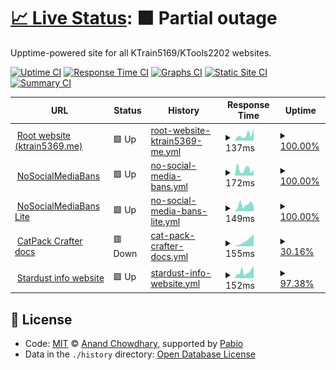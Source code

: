 # [📈 Live Status](https://status.ktrain5369.me): <!--live status--> **🟧 Partial outage**

Upptime-powered site for all KTrain5169/KTools2202 websites.

[![Uptime CI](https://github.com/KTrain5169/uptime-status/workflows/Uptime%20CI/badge.svg)](https://github.com/KTrain5169/uptime-status/actions?query=workflow%3A%22Uptime+CI%22)
[![Response Time CI](https://github.com/KTrain5169/uptime-status/workflows/Response%20Time%20CI/badge.svg)](https://github.com/KTrain5169/uptime-status/actions?query=workflow%3A%22Response+Time+CI%22)
[![Graphs CI](https://github.com/KTrain5169/uptime-status/workflows/Graphs%20CI/badge.svg)](https://github.com/KTrain5169/uptime-status/actions?query=workflow%3A%22Graphs+CI%22)
[![Static Site CI](https://github.com/KTrain5169/uptime-status/workflows/Static%20Site%20CI/badge.svg)](https://github.com/KTrain5169/uptime-status/actions?query=workflow%3A%22Static+Site+CI%22)
[![Summary CI](https://github.com/KTrain5169/uptime-status/workflows/Summary%20CI/badge.svg)](https://github.com/KTrain5169/uptime-status/actions?query=workflow%3A%22Summary+CI%22)

<!--start: status pages-->
<!-- This summary is generated by Upptime (https://github.com/upptime/upptime) -->
<!-- Do not edit this manually, your changes will be overwritten -->
<!-- prettier-ignore -->
| URL | Status | History | Response Time | Uptime |
| --- | ------ | ------- | ------------- | ------ |
| <img alt="" src="https://icons.duckduckgo.com/ip3/ktrain5369.me.ico" height="13"> [Root website (ktrain5369.me)](https://ktrain5369.me/) | 🟩 Up | [root-website-ktrain5369-me.yml](https://github.com/KTrain5169/uptime-status/commits/HEAD/history/root-website-ktrain5369-me.yml) | <details><summary><img alt="Response time graph" src="./graphs/root-website-ktrain5369-me/response-time-week.png" height="20"> 137ms</summary><br><a href="https://status.ktrain5369.me/history/root-website-ktrain5369-me"><img alt="Response time 203" src="https://img.shields.io/endpoint?url=https%3A%2F%2Fraw.githubusercontent.com%2FKTrain5169%2Fuptime-status%2FHEAD%2Fapi%2Froot-website-ktrain5369-me%2Fresponse-time.json"></a><br><a href="https://status.ktrain5369.me/history/root-website-ktrain5369-me"><img alt="24-hour response time 296" src="https://img.shields.io/endpoint?url=https%3A%2F%2Fraw.githubusercontent.com%2FKTrain5169%2Fuptime-status%2FHEAD%2Fapi%2Froot-website-ktrain5369-me%2Fresponse-time-day.json"></a><br><a href="https://status.ktrain5369.me/history/root-website-ktrain5369-me"><img alt="7-day response time 137" src="https://img.shields.io/endpoint?url=https%3A%2F%2Fraw.githubusercontent.com%2FKTrain5169%2Fuptime-status%2FHEAD%2Fapi%2Froot-website-ktrain5369-me%2Fresponse-time-week.json"></a><br><a href="https://status.ktrain5369.me/history/root-website-ktrain5369-me"><img alt="30-day response time 183" src="https://img.shields.io/endpoint?url=https%3A%2F%2Fraw.githubusercontent.com%2FKTrain5169%2Fuptime-status%2FHEAD%2Fapi%2Froot-website-ktrain5369-me%2Fresponse-time-month.json"></a><br><a href="https://status.ktrain5369.me/history/root-website-ktrain5369-me"><img alt="1-year response time 203" src="https://img.shields.io/endpoint?url=https%3A%2F%2Fraw.githubusercontent.com%2FKTrain5169%2Fuptime-status%2FHEAD%2Fapi%2Froot-website-ktrain5369-me%2Fresponse-time-year.json"></a></details> | <details><summary><a href="https://status.ktrain5369.me/history/root-website-ktrain5369-me">100.00%</a></summary><a href="https://status.ktrain5369.me/history/root-website-ktrain5369-me"><img alt="All-time uptime 90.60%" src="https://img.shields.io/endpoint?url=https%3A%2F%2Fraw.githubusercontent.com%2FKTrain5169%2Fuptime-status%2FHEAD%2Fapi%2Froot-website-ktrain5369-me%2Fuptime.json"></a><br><a href="https://status.ktrain5369.me/history/root-website-ktrain5369-me"><img alt="24-hour uptime 100.00%" src="https://img.shields.io/endpoint?url=https%3A%2F%2Fraw.githubusercontent.com%2FKTrain5169%2Fuptime-status%2FHEAD%2Fapi%2Froot-website-ktrain5369-me%2Fuptime-day.json"></a><br><a href="https://status.ktrain5369.me/history/root-website-ktrain5369-me"><img alt="7-day uptime 100.00%" src="https://img.shields.io/endpoint?url=https%3A%2F%2Fraw.githubusercontent.com%2FKTrain5169%2Fuptime-status%2FHEAD%2Fapi%2Froot-website-ktrain5369-me%2Fuptime-week.json"></a><br><a href="https://status.ktrain5369.me/history/root-website-ktrain5369-me"><img alt="30-day uptime 83.37%" src="https://img.shields.io/endpoint?url=https%3A%2F%2Fraw.githubusercontent.com%2FKTrain5169%2Fuptime-status%2FHEAD%2Fapi%2Froot-website-ktrain5369-me%2Fuptime-month.json"></a><br><a href="https://status.ktrain5369.me/history/root-website-ktrain5369-me"><img alt="1-year uptime 90.60%" src="https://img.shields.io/endpoint?url=https%3A%2F%2Fraw.githubusercontent.com%2FKTrain5169%2Fuptime-status%2FHEAD%2Fapi%2Froot-website-ktrain5369-me%2Fuptime-year.json"></a></details>
| <img alt="" src="https://icons.duckduckgo.com/ip3/socialmediabans.ktrain5369.me.ico" height="13"> [NoSocialMediaBans](https://socialmediabans.ktrain5369.me/) | 🟩 Up | [no-social-media-bans.yml](https://github.com/KTrain5169/uptime-status/commits/HEAD/history/no-social-media-bans.yml) | <details><summary><img alt="Response time graph" src="./graphs/no-social-media-bans/response-time-week.png" height="20"> 172ms</summary><br><a href="https://status.ktrain5369.me/history/no-social-media-bans"><img alt="Response time 219" src="https://img.shields.io/endpoint?url=https%3A%2F%2Fraw.githubusercontent.com%2FKTrain5169%2Fuptime-status%2FHEAD%2Fapi%2Fno-social-media-bans%2Fresponse-time.json"></a><br><a href="https://status.ktrain5369.me/history/no-social-media-bans"><img alt="24-hour response time 151" src="https://img.shields.io/endpoint?url=https%3A%2F%2Fraw.githubusercontent.com%2FKTrain5169%2Fuptime-status%2FHEAD%2Fapi%2Fno-social-media-bans%2Fresponse-time-day.json"></a><br><a href="https://status.ktrain5369.me/history/no-social-media-bans"><img alt="7-day response time 172" src="https://img.shields.io/endpoint?url=https%3A%2F%2Fraw.githubusercontent.com%2FKTrain5169%2Fuptime-status%2FHEAD%2Fapi%2Fno-social-media-bans%2Fresponse-time-week.json"></a><br><a href="https://status.ktrain5369.me/history/no-social-media-bans"><img alt="30-day response time 205" src="https://img.shields.io/endpoint?url=https%3A%2F%2Fraw.githubusercontent.com%2FKTrain5169%2Fuptime-status%2FHEAD%2Fapi%2Fno-social-media-bans%2Fresponse-time-month.json"></a><br><a href="https://status.ktrain5369.me/history/no-social-media-bans"><img alt="1-year response time 219" src="https://img.shields.io/endpoint?url=https%3A%2F%2Fraw.githubusercontent.com%2FKTrain5169%2Fuptime-status%2FHEAD%2Fapi%2Fno-social-media-bans%2Fresponse-time-year.json"></a></details> | <details><summary><a href="https://status.ktrain5369.me/history/no-social-media-bans">100.00%</a></summary><a href="https://status.ktrain5369.me/history/no-social-media-bans"><img alt="All-time uptime 99.98%" src="https://img.shields.io/endpoint?url=https%3A%2F%2Fraw.githubusercontent.com%2FKTrain5169%2Fuptime-status%2FHEAD%2Fapi%2Fno-social-media-bans%2Fuptime.json"></a><br><a href="https://status.ktrain5369.me/history/no-social-media-bans"><img alt="24-hour uptime 100.00%" src="https://img.shields.io/endpoint?url=https%3A%2F%2Fraw.githubusercontent.com%2FKTrain5169%2Fuptime-status%2FHEAD%2Fapi%2Fno-social-media-bans%2Fuptime-day.json"></a><br><a href="https://status.ktrain5369.me/history/no-social-media-bans"><img alt="7-day uptime 100.00%" src="https://img.shields.io/endpoint?url=https%3A%2F%2Fraw.githubusercontent.com%2FKTrain5169%2Fuptime-status%2FHEAD%2Fapi%2Fno-social-media-bans%2Fuptime-week.json"></a><br><a href="https://status.ktrain5369.me/history/no-social-media-bans"><img alt="30-day uptime 100.00%" src="https://img.shields.io/endpoint?url=https%3A%2F%2Fraw.githubusercontent.com%2FKTrain5169%2Fuptime-status%2FHEAD%2Fapi%2Fno-social-media-bans%2Fuptime-month.json"></a><br><a href="https://status.ktrain5369.me/history/no-social-media-bans"><img alt="1-year uptime 99.98%" src="https://img.shields.io/endpoint?url=https%3A%2F%2Fraw.githubusercontent.com%2FKTrain5169%2Fuptime-status%2FHEAD%2Fapi%2Fno-social-media-bans%2Fuptime-year.json"></a></details>
| <img alt="" src="https://icons.duckduckgo.com/ip3/socialmediabans-lite.ktrain5369.me.ico" height="13"> [NoSocialMediaBans Lite](https://socialmediabans-lite.ktrain5369.me/) | 🟩 Up | [no-social-media-bans-lite.yml](https://github.com/KTrain5169/uptime-status/commits/HEAD/history/no-social-media-bans-lite.yml) | <details><summary><img alt="Response time graph" src="./graphs/no-social-media-bans-lite/response-time-week.png" height="20"> 149ms</summary><br><a href="https://status.ktrain5369.me/history/no-social-media-bans-lite"><img alt="Response time 193" src="https://img.shields.io/endpoint?url=https%3A%2F%2Fraw.githubusercontent.com%2FKTrain5169%2Fuptime-status%2FHEAD%2Fapi%2Fno-social-media-bans-lite%2Fresponse-time.json"></a><br><a href="https://status.ktrain5369.me/history/no-social-media-bans-lite"><img alt="24-hour response time 113" src="https://img.shields.io/endpoint?url=https%3A%2F%2Fraw.githubusercontent.com%2FKTrain5169%2Fuptime-status%2FHEAD%2Fapi%2Fno-social-media-bans-lite%2Fresponse-time-day.json"></a><br><a href="https://status.ktrain5369.me/history/no-social-media-bans-lite"><img alt="7-day response time 149" src="https://img.shields.io/endpoint?url=https%3A%2F%2Fraw.githubusercontent.com%2FKTrain5169%2Fuptime-status%2FHEAD%2Fapi%2Fno-social-media-bans-lite%2Fresponse-time-week.json"></a><br><a href="https://status.ktrain5369.me/history/no-social-media-bans-lite"><img alt="30-day response time 183" src="https://img.shields.io/endpoint?url=https%3A%2F%2Fraw.githubusercontent.com%2FKTrain5169%2Fuptime-status%2FHEAD%2Fapi%2Fno-social-media-bans-lite%2Fresponse-time-month.json"></a><br><a href="https://status.ktrain5369.me/history/no-social-media-bans-lite"><img alt="1-year response time 193" src="https://img.shields.io/endpoint?url=https%3A%2F%2Fraw.githubusercontent.com%2FKTrain5169%2Fuptime-status%2FHEAD%2Fapi%2Fno-social-media-bans-lite%2Fresponse-time-year.json"></a></details> | <details><summary><a href="https://status.ktrain5369.me/history/no-social-media-bans-lite">100.00%</a></summary><a href="https://status.ktrain5369.me/history/no-social-media-bans-lite"><img alt="All-time uptime 99.98%" src="https://img.shields.io/endpoint?url=https%3A%2F%2Fraw.githubusercontent.com%2FKTrain5169%2Fuptime-status%2FHEAD%2Fapi%2Fno-social-media-bans-lite%2Fuptime.json"></a><br><a href="https://status.ktrain5369.me/history/no-social-media-bans-lite"><img alt="24-hour uptime 100.00%" src="https://img.shields.io/endpoint?url=https%3A%2F%2Fraw.githubusercontent.com%2FKTrain5169%2Fuptime-status%2FHEAD%2Fapi%2Fno-social-media-bans-lite%2Fuptime-day.json"></a><br><a href="https://status.ktrain5369.me/history/no-social-media-bans-lite"><img alt="7-day uptime 100.00%" src="https://img.shields.io/endpoint?url=https%3A%2F%2Fraw.githubusercontent.com%2FKTrain5169%2Fuptime-status%2FHEAD%2Fapi%2Fno-social-media-bans-lite%2Fuptime-week.json"></a><br><a href="https://status.ktrain5369.me/history/no-social-media-bans-lite"><img alt="30-day uptime 100.00%" src="https://img.shields.io/endpoint?url=https%3A%2F%2Fraw.githubusercontent.com%2FKTrain5169%2Fuptime-status%2FHEAD%2Fapi%2Fno-social-media-bans-lite%2Fuptime-month.json"></a><br><a href="https://status.ktrain5369.me/history/no-social-media-bans-lite"><img alt="1-year uptime 99.98%" src="https://img.shields.io/endpoint?url=https%3A%2F%2Fraw.githubusercontent.com%2FKTrain5169%2Fuptime-status%2FHEAD%2Fapi%2Fno-social-media-bans-lite%2Fuptime-year.json"></a></details>
| <img alt="" src="https://icons.duckduckgo.com/ip3/catpacks.ktrain5369.me.ico" height="13"> [CatPack Crafter docs](https://catpacks.ktrain5369.me/) | 🟥 Down | [cat-pack-crafter-docs.yml](https://github.com/KTrain5169/uptime-status/commits/HEAD/history/cat-pack-crafter-docs.yml) | <details><summary><img alt="Response time graph" src="./graphs/cat-pack-crafter-docs/response-time-week.png" height="20"> 155ms</summary><br><a href="https://status.ktrain5369.me/history/cat-pack-crafter-docs"><img alt="Response time 206" src="https://img.shields.io/endpoint?url=https%3A%2F%2Fraw.githubusercontent.com%2FKTrain5169%2Fuptime-status%2FHEAD%2Fapi%2Fcat-pack-crafter-docs%2Fresponse-time.json"></a><br><a href="https://status.ktrain5369.me/history/cat-pack-crafter-docs"><img alt="24-hour response time 0" src="https://img.shields.io/endpoint?url=https%3A%2F%2Fraw.githubusercontent.com%2FKTrain5169%2Fuptime-status%2FHEAD%2Fapi%2Fcat-pack-crafter-docs%2Fresponse-time-day.json"></a><br><a href="https://status.ktrain5369.me/history/cat-pack-crafter-docs"><img alt="7-day response time 155" src="https://img.shields.io/endpoint?url=https%3A%2F%2Fraw.githubusercontent.com%2FKTrain5169%2Fuptime-status%2FHEAD%2Fapi%2Fcat-pack-crafter-docs%2Fresponse-time-week.json"></a><br><a href="https://status.ktrain5369.me/history/cat-pack-crafter-docs"><img alt="30-day response time 185" src="https://img.shields.io/endpoint?url=https%3A%2F%2Fraw.githubusercontent.com%2FKTrain5169%2Fuptime-status%2FHEAD%2Fapi%2Fcat-pack-crafter-docs%2Fresponse-time-month.json"></a><br><a href="https://status.ktrain5369.me/history/cat-pack-crafter-docs"><img alt="1-year response time 206" src="https://img.shields.io/endpoint?url=https%3A%2F%2Fraw.githubusercontent.com%2FKTrain5169%2Fuptime-status%2FHEAD%2Fapi%2Fcat-pack-crafter-docs%2Fresponse-time-year.json"></a></details> | <details><summary><a href="https://status.ktrain5369.me/history/cat-pack-crafter-docs">30.16%</a></summary><a href="https://status.ktrain5369.me/history/cat-pack-crafter-docs"><img alt="All-time uptime 90.92%" src="https://img.shields.io/endpoint?url=https%3A%2F%2Fraw.githubusercontent.com%2FKTrain5169%2Fuptime-status%2FHEAD%2Fapi%2Fcat-pack-crafter-docs%2Fuptime.json"></a><br><a href="https://status.ktrain5369.me/history/cat-pack-crafter-docs"><img alt="24-hour uptime 0.00%" src="https://img.shields.io/endpoint?url=https%3A%2F%2Fraw.githubusercontent.com%2FKTrain5169%2Fuptime-status%2FHEAD%2Fapi%2Fcat-pack-crafter-docs%2Fuptime-day.json"></a><br><a href="https://status.ktrain5369.me/history/cat-pack-crafter-docs"><img alt="7-day uptime 30.16%" src="https://img.shields.io/endpoint?url=https%3A%2F%2Fraw.githubusercontent.com%2FKTrain5169%2Fuptime-status%2FHEAD%2Fapi%2Fcat-pack-crafter-docs%2Fuptime-week.json"></a><br><a href="https://status.ktrain5369.me/history/cat-pack-crafter-docs"><img alt="30-day uptime 83.93%" src="https://img.shields.io/endpoint?url=https%3A%2F%2Fraw.githubusercontent.com%2FKTrain5169%2Fuptime-status%2FHEAD%2Fapi%2Fcat-pack-crafter-docs%2Fuptime-month.json"></a><br><a href="https://status.ktrain5369.me/history/cat-pack-crafter-docs"><img alt="1-year uptime 90.92%" src="https://img.shields.io/endpoint?url=https%3A%2F%2Fraw.githubusercontent.com%2FKTrain5169%2Fuptime-status%2FHEAD%2Fapi%2Fcat-pack-crafter-docs%2Fuptime-year.json"></a></details>
| <img alt="" src="https://icons.duckduckgo.com/ip3/stardust.ktrain5369.me.ico" height="13"> [Stardust info website](https://stardust.ktrain5369.me/) | 🟩 Up | [stardust-info-website.yml](https://github.com/KTrain5169/uptime-status/commits/HEAD/history/stardust-info-website.yml) | <details><summary><img alt="Response time graph" src="./graphs/stardust-info-website/response-time-week.png" height="20"> 152ms</summary><br><a href="https://status.ktrain5369.me/history/stardust-info-website"><img alt="Response time 182" src="https://img.shields.io/endpoint?url=https%3A%2F%2Fraw.githubusercontent.com%2FKTrain5169%2Fuptime-status%2FHEAD%2Fapi%2Fstardust-info-website%2Fresponse-time.json"></a><br><a href="https://status.ktrain5369.me/history/stardust-info-website"><img alt="24-hour response time 284" src="https://img.shields.io/endpoint?url=https%3A%2F%2Fraw.githubusercontent.com%2FKTrain5169%2Fuptime-status%2FHEAD%2Fapi%2Fstardust-info-website%2Fresponse-time-day.json"></a><br><a href="https://status.ktrain5369.me/history/stardust-info-website"><img alt="7-day response time 152" src="https://img.shields.io/endpoint?url=https%3A%2F%2Fraw.githubusercontent.com%2FKTrain5169%2Fuptime-status%2FHEAD%2Fapi%2Fstardust-info-website%2Fresponse-time-week.json"></a><br><a href="https://status.ktrain5369.me/history/stardust-info-website"><img alt="30-day response time 174" src="https://img.shields.io/endpoint?url=https%3A%2F%2Fraw.githubusercontent.com%2FKTrain5169%2Fuptime-status%2FHEAD%2Fapi%2Fstardust-info-website%2Fresponse-time-month.json"></a><br><a href="https://status.ktrain5369.me/history/stardust-info-website"><img alt="1-year response time 182" src="https://img.shields.io/endpoint?url=https%3A%2F%2Fraw.githubusercontent.com%2FKTrain5169%2Fuptime-status%2FHEAD%2Fapi%2Fstardust-info-website%2Fresponse-time-year.json"></a></details> | <details><summary><a href="https://status.ktrain5369.me/history/stardust-info-website">97.38%</a></summary><a href="https://status.ktrain5369.me/history/stardust-info-website"><img alt="All-time uptime 98.16%" src="https://img.shields.io/endpoint?url=https%3A%2F%2Fraw.githubusercontent.com%2FKTrain5169%2Fuptime-status%2FHEAD%2Fapi%2Fstardust-info-website%2Fuptime.json"></a><br><a href="https://status.ktrain5369.me/history/stardust-info-website"><img alt="24-hour uptime 100.00%" src="https://img.shields.io/endpoint?url=https%3A%2F%2Fraw.githubusercontent.com%2FKTrain5169%2Fuptime-status%2FHEAD%2Fapi%2Fstardust-info-website%2Fuptime-day.json"></a><br><a href="https://status.ktrain5369.me/history/stardust-info-website"><img alt="7-day uptime 97.38%" src="https://img.shields.io/endpoint?url=https%3A%2F%2Fraw.githubusercontent.com%2FKTrain5169%2Fuptime-status%2FHEAD%2Fapi%2Fstardust-info-website%2Fuptime-week.json"></a><br><a href="https://status.ktrain5369.me/history/stardust-info-website"><img alt="30-day uptime 96.78%" src="https://img.shields.io/endpoint?url=https%3A%2F%2Fraw.githubusercontent.com%2FKTrain5169%2Fuptime-status%2FHEAD%2Fapi%2Fstardust-info-website%2Fuptime-month.json"></a><br><a href="https://status.ktrain5369.me/history/stardust-info-website"><img alt="1-year uptime 98.16%" src="https://img.shields.io/endpoint?url=https%3A%2F%2Fraw.githubusercontent.com%2FKTrain5169%2Fuptime-status%2FHEAD%2Fapi%2Fstardust-info-website%2Fuptime-year.json"></a></details>

<!--end: status pages-->

## 📄 License

- Code: [MIT](./LICENSE) © [Anand Chowdhary](https://anandchowdhary.com), supported by [Pabio](https://pabio.com)
- Data in the `./history` directory: [Open Database License](https://opendatacommons.org/licenses/odbl/1-0/)
